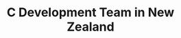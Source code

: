 ---
title: C Development Team in New Zealand
permalink: /landings/c-developer-new-zealand
technology: C
location: New Zealand
---